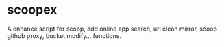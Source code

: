 # scoopex
A enhance script for scoop, add online app search, url clean mirror, scoop github proxy, bucket modify... functions.
